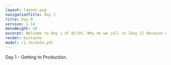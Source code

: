 ```yaml
---
layout: layout.pug
navigationTitle: Day 1 
title: Day 0
version: 1.14
menuWeight: 10
excerpt: Welcome to Day 1 of DC/OS. Why do we call it [Day 1] Because we like it that way.
render: mustache
model: /1.14/data.yml
---
```


Day 1 - Getting to Production.


